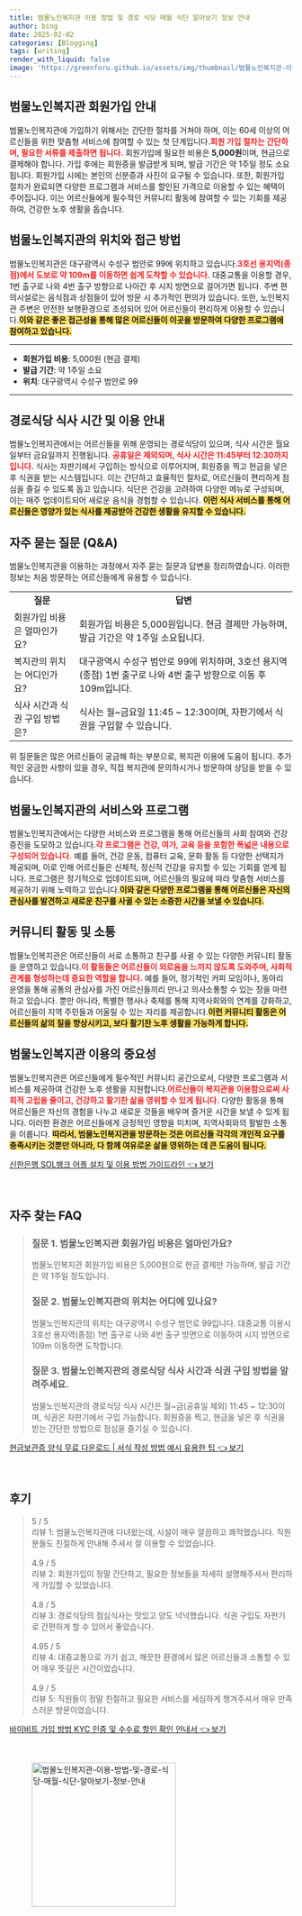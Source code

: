 ```yaml
---
title: 범물노인복지관 이용 방법 및 경로 식당 매월 식단 알아보기 정보 안내
author: bing
date: 2025-02-02
categories: [Blogging]
tags: [writing]
render_with_liquid: false
image: 'https://greenforu.github.io/assets/img/thumbnail/범물노인복지관-이용-방법-및-경로-식당-매월-식단-알아보기-정보-안내.webp'
---
```



<h2 id='회원가입 방법'>범물노인복지관 회원가입 안내</h2>

<p>범물노인복지관에 가입하기 위해서는 간단한 절차를 거쳐야 하며, 이는 60세 이상의 어르신들을 위한 맞춤형 서비스에 참여할 수 있는 첫 단계입니다.<b><span style="color: #ee2323;">회원 가입 절차는 간단하며, 필요한 서류를 제출하면 됩니다.</span></b> 회원가입에 필요한 비용은 <b>5,000원</b>이며, 현금으로 결제해야 합니다. 가입 후에는 회원증을 발급받게 되며, 발급 기간은 약 1주일 정도 소요됩니다. 회원가입 시에는 본인의 신분증과 사진이 요구될 수 있습니다. 또한, 회원가입 절차가 완료되면 다양한 프로그램과 서비스를 할인된 가격으로 이용할 수 있는 혜택이 주어집니다. 이는 어르신들에게 필수적인 커뮤니티 활동에 참여할 수 있는 기회를 제공하여, 건강한 노후 생활을 돕습니다.</p>

<h2 id='위치 및 교통편'>범물노인복지관의 위치와 접근 방법</h2>

<p>범물노인복지관은 대구광역시 수성구 범안로 99에 위치하고 있습니다.<b><span style="color: #ee2323;">3호선 용지역(종점)에서 도보로 약 109m를 이동하면 쉽게 도착할 수 있습니다.</span></b> 대중교통을 이용할 경우, 1번 출구로 나와 4번 출구 방향으로 나아간 후 시지 방면으로 걸어가면 됩니다. 주변 편의시설로는 음식점과 상점들이 있어 방문 시 추가적인 편의가 있습니다. 또한, 노인복지관 주변은 안전한 보행환경으로 조성되어 있어 어르신들이 편리하게 이용할 수 있습니다.<b><span style="background-color: #ffe066;">이와 같은 좋은 접근성을 통해 많은 어르신들이 이곳을 방문하여 다양한 프로그램에 참여하고 있습니다.</span></b></p>

<hr />

<ul>
    <li><b>회원가입 비용</b>: 5,000원 (현금 결제)</li>
    <li><b>발급 기간</b>: 약 1주일 소요</li>
    <li><b>위치</b>: 대구광역시 수성구 범안로 99</li>
</ul>

<hr />

<h2 id='식사 시간 및 이용 방법'>경로식당 식사 시간 및 이용 안내</h2>

<p>범물노인복지관에서는 어르신들을 위해 운영되는 경로식당이 있으며, 식사 시간은 월요일부터 금요일까지 진행됩니다. <b><span style="color: #ee2323;">공휴일은 제외되며, 식사 시간은 11:45부터 12:30까지입니다.</span></b> 식사는 자판기에서 구입하는 방식으로 이루어지며, 회원증을 찍고 현금을 넣은 후 식권을 받는 시스템입니다. 이는 간단하고 효율적인 절차로, 어르신들이 편리하게 점심을 즐길 수 있도록 돕고 있습니다. 식단은 건강을 고려하여 다양한 메뉴로 구성되며, 이는 매주 업데이트되어 새로운 음식을 경험할 수 있습니다. <b><span style="background-color: #ffe066;">이런 식사 서비스를 통해 어르신들은 영양가 있는 식사를 제공받아 건강한 생활을 유지할 수 있습니다.</span></b></p>

<h2 id='자주 묻는 질문'>자주 묻는 질문 (Q&A)</h2>

<p>범물노인복지관을 이용하는 과정에서 자주 묻는 질문과 답변을 정리하였습니다. 이러한 정보는 처음 방문하는 어르신들에게 유용할 수 있습니다.</p>

<table>
    <tr>
        <td style="text-align: center; height: 17px;"><b>질문</b></td>
        <td style="text-align: center; height: 17px;"><b>답변</b></td>
    </tr>
    <tr>
        <td>회원가입 비용은 얼마인가요?</td>
        <td>회원가입 비용은 5,000원입니다. 현금 결제만 가능하며, 발급 기간은 약 1주일 소요됩니다.</td>
    </tr>
    <tr>
        <td>복지관의 위치는 어디인가요?</td>
        <td>대구광역시 수성구 범안로 99에 위치하며, 3호선 용지역(종점) 1번 출구로 나와 4번 출구 방향으로 이동 후 109m입니다.</td>
    </tr>
    <tr>
        <td>식사 시간과 식권 구입 방법은?</td>
        <td>식사는 월~금요일 11:45 ~ 12:30이며, 자판기에서 식권을 구입할 수 있습니다.</td>
    </tr>
</table>

<p>위 질문들은 많은 어르신들이 궁금해 하는 부분으로, 복지관 이용에 도움이 됩니다. 추가적인 궁금한 사항이 있을 경우, 직접 복지관에 문의하시거나 방문하여 상담을 받을 수 있습니다.</p>

<h2 id='서비스 및 프로그램'>범물노인복지관의 서비스와 프로그램</h2>

<p>범물노인복지관에서는 다양한 서비스와 프로그램을 통해 어르신들의 사회 참여와 건강 증진을 도모하고 있습니다.<b><span style="color: #ee2323;">각 프로그램은 건강, 여가, 교육 등을 포함한 폭넓은 내용으로 구성되어 있습니다.</span></b> 예를 들어, 건강 운동, 컴퓨터 교육, 문화 활동 등 다양한 선택지가 제공되며, 이로 인해 어르신들은 신체적, 정신적 건강을 유지할 수 있는 기회를 얻게 됩니다. 프로그램은 정기적으로 업데이트되며, 어르신들의 필요에 따라 맞춤형 서비스를 제공하기 위해 노력하고 있습니다.<b><span style="background-color: #ffe066;">이와 같은 다양한 프로그램을 통해 어르신들은 자신의 관심사를 발견하고 새로운 친구를 사귈 수 있는 소중한 시간을 보낼 수 있습니다.</span></b></p>

<h2 id='커뮤니티 활동'>커뮤니티 활동 및 소통</h2>

<p>범물노인복지관은 어르신들이 서로 소통하고 친구를 사귈 수 있는 다양한 커뮤니티 활동을 운영하고 있습니다.<b><span style="color: #ee2323;">이 활동들은 어르신들이 외로움을 느끼지 않도록 도와주며, 사회적 관계를 형성하는데 중요한 역할을 합니다.</span></b> 예를 들어, 정기적인 커피 모임이나, 동아리 운영을 통해 공통의 관심사를 가진 어르신들끼리 만나고 의사소통할 수 있는 장을 마련하고 있습니다. 뿐만 아니라, 특별한 행사나 축제를 통해 지역사회와의 연계를 강화하고, 어르신들이 지역 주민들과 어울릴 수 있는 자리를 제공합니다.<b><span style="background-color: #ffe066;">이런 커뮤니티 활동은 어르신들의 삶의 질을 향상시키고, 보다 활기찬 노후 생활을 가능하게 합니다.</span></b></p>

<h2 id='마무리'>범물노인복지관 이용의 중요성</h2>

<p>범물노인복지관은 어르신들에게 필수적인 커뮤니티 공간으로서, 다양한 프로그램과 서비스를 제공하여 건강한 노후 생활을 지원합니다.<b><span style="color: #ee2323;">어르신들이 복지관을 이용함으로써 사회적 고립을 줄이고, 건강하고 활기찬 삶을 영위할 수 있게 됩니다.</span></b> 다양한 활동을 통해 어르신들은 자신의 경험을 나누고 새로운 것들을 배우며 즐거운 시간을 보낼 수 있게 됩니다. 이러한 환경은 어르신들에게 긍정적인 영향을 미치며, 지역사회와의 활발한 소통을 이룹니다. <b><span style="background-color: #ffe066;">따라서, 범물노인복지관을 방문하는 것은 어르신들 각각의 개인적 요구를 충족시키는 것뿐만 아니라, 다 함께 여유로운 삶을 영위하는 데 큰 도움이 됩니다.</span></b></p>


<p><a class="click-button" title="신한은행 SOL뱅크 어플 설치 및 이용 방법 가이드라인" href="https://greenforu.github.io/posts/%EC%8B%A0%ED%95%9C%EC%9D%80%ED%96%89-SOL%EB%B1%85%ED%81%AC-%EC%96%B4%ED%94%8C-%EC%84%A4%EC%B9%98-%EB%B0%8F-%EC%9D%B4%EC%9A%A9-%EB%B0%A9%EB%B2%95-%EA%B0%80%EC%9D%B4%EB%93%9C%EB%9D%BC%EC%9D%B8/" rel="dofollow">신한은행 SOL뱅크 어플 설치 및 이용 방법 가이드라인 👈 보기</a></p><br>
<h2 id='자주_찾는_FAQ'>자주 찾는 FAQ</h2>
<div itemscope="" itemtype="https://schema.org/FAQPage"> 
<blockquote> 
<div itemscope="" itemprop="mainEntity" itemtype="https://schema.org/Question"> 
<h3 itemprop="name">질문 1. 범물노인복지관 회원가입 비용은 얼마인가요?</h3> 
<div itemscope="" itemprop="acceptedAnswer" itemtype="https://schema.org/Answer"> 
<span itemprop="text"> 
<p>범물노인복지관 회원가입 비용은 5,000원으로 현금 결제만 가능하며, 발급 기간은 약 1주일 정도입니다.</p> 
</span> 
</div> 
</div> 

<div itemscope="" itemprop="mainEntity" itemtype="https://schema.org/Question"> 
<h3 itemprop="name">질문 2. 범물노인복지관의 위치는 어디에 있나요?</h3> 
<div itemscope="" itemprop="acceptedAnswer" itemtype="https://schema.org/Answer"> 
<span itemprop="text"> 
<p>범물노인복지관의 위치는 대구광역시 수성구 범안로 99입니다. 대중교통 이용시 3호선 용지역(종점) 1번 출구로 나와 4번 출구 방면으로 이동하여 시지 방면으로 109m 이동하면 도착합니다.</p> 
</span> 
</div> 
</div> 

<div itemscope="" itemprop="mainEntity" itemtype="https://schema.org/Question"> 
<h3 itemprop="name">질문 3. 범물노인복지관의 경로식당 식사 시간과 식권 구입 방법을 알려주세요.</h3> 
<div itemscope="" itemprop="acceptedAnswer" itemtype="https://schema.org/Answer"> 
<span itemprop="text"> 
<p>범물노인복지관의 경로식당 식사 시간은 월~금(공휴일 제외) 11:45 ~ 12:30이며, 식권은 자판기에서 구입 가능합니다. 회원증을 찍고, 현금을 넣은 후 식권을 받는 간단한 방법으로 점심을 즐기실 수 있습니다.</p> 
</span> 
</div> 
</div> 
</blockquote> 
</div>
<p><a class="click-button" title="현금보관증 양식 무료 다운로드 | 서식 작성 방법 예시 유용한 팁" href="https://greenforu.github.io/posts/%ED%98%84%EA%B8%88%EB%B3%B4%EA%B4%80%EC%A6%9D-%EC%96%91%EC%8B%9D-%EB%AC%B4%EB%A3%8C-%EB%8B%A4%EC%9A%B4%EB%A1%9C%EB%93%9C-%EC%84%9C%EC%8B%9D-%EC%9E%91%EC%84%B1-%EB%B0%A9%EB%B2%95-%EC%98%88%EC%8B%9C-%EC%9C%A0%EC%9A%A9%ED%95%9C-%ED%8C%81/" rel="dofollow">현금보관증 양식 무료 다운로드 | 서식 작성 방법 예시 유용한 팁 👈 보기</a></p><br>
<h2 id='후기'>후기</h2>
<div itemscope itemtype="https://schema.org/Product">
  <blockquote>
  <div itemprop="review" itemscope itemtype="https://schema.org/Review">
      <div itemprop="reviewRating" itemscope itemtype="https://schema.org/Rating"> <span itemprop="ratingValue">5</span> / <span itemprop="bestRating">5</span> </div>
      <span itemprop="reviewBody">리뷰 1: 범물노인복지관에 다녀왔는데, 시설이 매우 깔끔하고 쾌적했습니다. 직원분들도 친절하게 안내해 주셔서 잘 이용할 수 있었습니다.</span>
  </div>
  <br>
  <div itemprop="review" itemscope itemtype="https://schema.org/Review">
      <div itemprop="reviewRating" itemscope itemtype="https://schema.org/Rating"> <span itemprop="ratingValue">4.9</span> / <span itemprop="bestRating">5</span> </div>
      <span itemprop="reviewBody">리뷰 2: 회원가입이 정말 간단하고, 필요한 정보들을 자세히 설명해주셔서 편리하게 가입할 수 있었습니다.</span>
  </div>
  <br>
  <div itemprop="review" itemscope itemtype="https://schema.org/Review">
      <div itemprop="reviewRating" itemscope itemtype="https://schema.org/Rating"> <span itemprop="ratingValue">4.8</span> / <span itemprop="bestRating">5</span> </div>
      <span itemprop="reviewBody">리뷰 3: 경로식당의 점심식사는 맛있고 양도 넉넉했습니다. 식권 구입도 자판기로 간편하게 할 수 있어서 좋았습니다.</span>
  </div>
  <br>
  <div itemprop="review" itemscope itemtype="https://schema.org/Review">
      <div itemprop="reviewRating" itemscope itemtype="https://schema.org/Rating"> <span itemprop="ratingValue">4.95</span> / <span itemprop="bestRating">5</span> </div>
      <span itemprop="reviewBody">리뷰 4: 대중교통으로 가기 쉽고, 깨끗한 환경에서 많은 어르신들과 소통할 수 있어 매우 뜻깊은 시간이었습니다.</span>
  </div>
  <br>
  <div itemprop="review" itemscope itemtype="https://schema.org/Review">
      <div itemprop="reviewRating" itemscope itemtype="https://schema.org/Rating"> <span itemprop="ratingValue">4.9</span> / <span itemprop="bestRating">5</span> </div>
      <span itemprop="reviewBody">리뷰 5: 직원들이 정말 친절하고 필요한 서비스를 세심하게 챙겨주셔서 매우 만족스러운 방문이었습니다.</span>
  </div>
  </blockquote>
</div>
<p><a class="click-button" title="바이비트 가입 방법 KYC 인증 및 수수료 할인 확인 안내서" href="https://greenforu.github.io/posts/%EB%B0%94%EC%9D%B4%EB%B9%84%ED%8A%B8-%EA%B0%80%EC%9E%85-%EB%B0%A9%EB%B2%95-KYC-%EC%9D%B8%EC%A6%9D-%EB%B0%8F-%EC%88%98%EC%88%98%EB%A3%8C-%ED%95%A0%EC%9D%B8-%ED%99%95%EC%9D%B8-%EC%95%88%EB%82%B4%EC%84%9C/" rel="dofollow">바이비트 가입 방법 KYC 인증 및 수수료 할인 확인 안내서 👈 보기</a></p><br>
<figure class="image"><img src="https://greenforu.github.io/assets/img/thumbnail/범물노인복지관-이용-방법-및-경로-식당-매월-식단-알아보기-정보-안내.webp" alt="범물노인복지관-이용-방법-및-경로-식당-매월-식단-알아보기-정보-안내" width="256" height="256"></figure>
